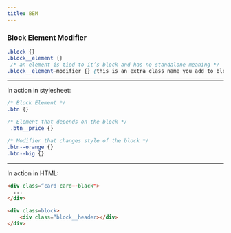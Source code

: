 ```yaml
---
title: BEM
---
```


### Block Element Modifier

``` css
.block {}
.block__element {} 
 /* an element is tied to it’s block and has no standalone meaning */
.block__element—modifier {} (this is an extra class name you add to blocks)
```

---
In action in stylesheet:

``` css
/* Block Element */
.btn {}

/* Element that depends on the block */
 .btn__price {}

/* Modifier that changes style of the block */
.btn--orange {} 
.btn--big {}
```

---
In action in HTML:

``` html
<div class=“card card—-black">
  ...
</div>

<div class=block>
    <div class=“block__header></div>
</div>
```